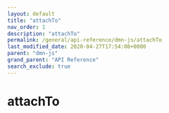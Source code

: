 ```yaml
---
layout: default
title: "attachTo"
nav_order: 1
description: "attachTo"
permalink: /general/api-reference/dmn-js/attachTo
last_modified_date: 2020-04-27T17:54:08+0000
parent: "dmn-js"
grand_parent: "API Reference"
search_exclude: true
---
```


# attachTo
